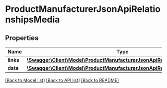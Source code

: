 # ProductManufacturerJsonApiRelationshipsMedia

## Properties
Name | Type | Description | Notes
------------ | ------------- | ------------- | -------------
**links** | [**\Swagger\Client\Model\ProductManufacturerJsonApiRelationshipsMediaLinks**](ProductManufacturerJsonApiRelationshipsMediaLinks.md) |  | [optional] 
**data** | [**\Swagger\Client\Model\ProductManufacturerJsonApiRelationshipsMediaData**](ProductManufacturerJsonApiRelationshipsMediaData.md) |  | [optional] 

[[Back to Model list]](../../README.md#documentation-for-models) [[Back to API list]](../../README.md#documentation-for-api-endpoints) [[Back to README]](../../README.md)

